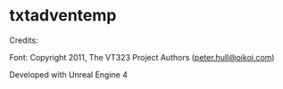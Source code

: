 # txtadventemp

Credits:

Font: Copyright 2011, The VT323 Project Authors (peter.hull@oikoi.com)

Developed with Unreal Engine 4
